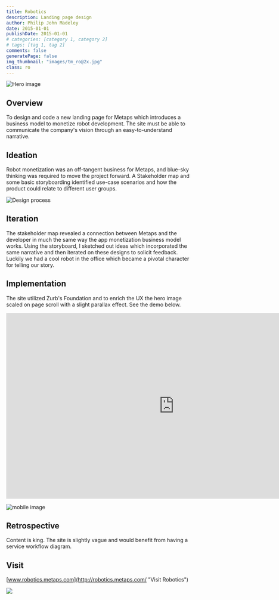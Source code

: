 ```yaml
---
title: Robotics
description: Landing page design
author: Philip John Madeley
date: 2015-01-01
publishDate: 2015-01-01
# categories: [category 1, category 2]
# tags: [tag 1, tag 2]
comments: false
generatePage: false
img_thumbnail: "images/tm_ro@2x.jpg"
class: ro
---
```


![Hero image](/images/ro_top_sm@2x.jpg)

## Overview
To design and code a new landing page for Metaps which introduces a business model to monetize robot development. The site must be able to communicate the company's vision through an easy-to-understand narrative.

## Ideation
Robot monetization was an off-tangent business for Metaps, and blue-sky thinking was required to move the project forward. A Stakeholder map and some basic storyboarding identified use-case scenarios and how the product could relate to different user groups.

![Design process](/images/ro_ideation.jpg)

## Iteration
The stakeholder map  revealed a connection between Metaps and the developer in much the same way the app monetization business model works.  Using the storyboard, I sketched out ideas which incorporated the same narrative and then iterated on these designs to solicit feedback. Luckily we had a cool robot in the office which became a pivotal character for telling our story.


## Implementation
The site utilized Zurb's Foundation and to enrich the UX the hero image scaled on page scroll with a slight parallax effect. See the demo below.

<div class="responsive-container">
<iframe src="https://player.vimeo.com/video/161463740?title=0&byline=0&portrait=0" width="900" height="498" frameborder="0" webkitallowfullscreen mozallowfullscreen allowfullscreen></iframe>
</div>

![mobile image](/images/ro_mobile@2x.jpg)

## Retrospective
Content is king. The site is slightly vague and would benefit from having a service workflow diagram.

## Visit
[www.robotics.metaps.com](http://robotics.metaps.com/ "Visit Robotics")

<div class="framed">
<img src="/images/ro_ui@2x.jpg">
</div>
